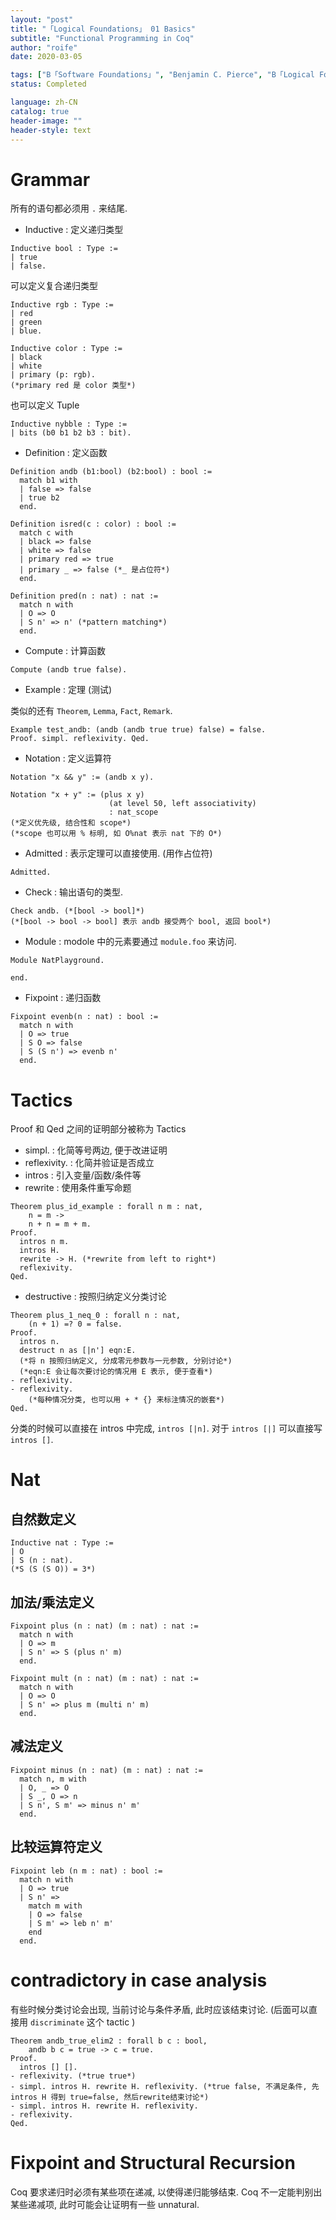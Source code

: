 ```yaml
---
layout: "post"
title: "「Logical Foundations」 01 Basics"
subtitle: "Functional Programming in Coq"
author: "roife"
date: 2020-03-05

tags: ["B「Software Foundations」", "Benjamin C. Pierce", "B「Logical Foundations」", "L「Coq」", "PL"]
status: Completed

language: zh-CN
catalog: true
header-image: ""
header-style: text
---
```


# Grammar

所有的语句都必须用 `.` 来结尾.

- Inductive
  : 定义递归类型

<!-- end list -->

``` coq
Inductive bool : Type :=
| true
| false.
```

可以定义复合递归类型

``` coq
Inductive rgb : Type :=
| red
| green
| blue.

Inductive color : Type :=
| black
| white
| primary (p: rgb).
(*primary red 是 color 类型*)
```

也可以定义 Tuple

``` coq
Inductive nybble : Type :=
| bits (b0 b1 b2 b3 : bit).
```

- Definition
  : 定义函数

<!-- end list -->

``` coq
Definition andb (b1:bool) (b2:bool) : bool :=
  match b1 with
  | false => false
  | true b2
  end.

Definition isred(c : color) : bool :=
  match c with
  | black => false
  | white => false
  | primary red => true
  | primary _ => false (*_ 是占位符*)
  end.

Definition pred(n : nat) : nat :=
  match n with
  | O => O
  | S n' => n' (*pattern matching*)
  end.
```

- Compute
  : 计算函数

<!-- end list -->

``` coq
Compute (andb true false).
```

- Example
  : 定理 (测试)

类似的还有 `Theorem`, `Lemma`, `Fact`, `Remark`.

``` coq
Example test_andb: (andb (andb true true) false) = false.
Proof. simpl. reflexivity. Qed.
```

- Notation
  : 定义运算符

<!-- end list -->

``` coq
Notation "x && y" := (andb x y).

Notation "x + y" := (plus x y)
                      (at level 50, left associativity)
                      : nat_scope
(*定义优先级, 结合性和 scope*)
(*scope 也可以用 % 标明, 如 O%nat 表示 nat 下的 O*)
```

- Admitted
  : 表示定理可以直接使用. (用作占位符)

<!-- end list -->

``` coq
Admitted.
```

- Check
  : 输出语句的类型.

<!-- end list -->

``` coq
Check andb. (*[bool -> bool]*)
(*[bool -> bool -> bool] 表示 andb 接受两个 bool, 返回 bool*)
```

- Module
  : modole 中的元素要通过 `module.foo` 来访问.

``` coq
Module NatPlayground.

end.
```

- Fixpoint
  : 递归函数

<!-- end list -->

``` coq
Fixpoint evenb(n : nat) : bool :=
  match n with
  | O => true
  | S O => false
  | S (S n') => evenb n'
  end.
```

# Tactics

Proof 和 Qed 之间的证明部分被称为 Tactics

- simpl.
  : 化简等号两边, 便于改进证明
- reflexivity.
  : 化简并验证是否成立
- intros
  : 引入变量/函数/条件等
- rewrite
  : 使用条件重写命题

<!-- end list -->

``` coq
Theorem plus_id_example : forall n m : nat,
    n = m ->
    n + n = m + m.
Proof.
  intros n m.
  intros H.
  rewrite -> H. (*rewrite from left to right*)
  reflexivity.
Qed.
```

- destructive
  : 按照归纳定义分类讨论

<!-- end list -->

``` coq
Theorem plus_1_neq_0 : forall n : nat,
    (n + 1) =? 0 = false.
Proof.
  intros n.
  destruct n as [|n'] eqn:E.
  (*将 n 按照归纳定义, 分成零元参数与一元参数, 分别讨论*)
  (*eqn:E 会让每次要讨论的情况用 E 表示, 便于查看*)
- reflexivity.
- reflexivity.
    (*每种情况分类, 也可以用 + * {} 来标注情况的嵌套*)
Qed.
```

分类的时候可以直接在 intros 中完成, `intros [|n]`. 对于 `intros [|]` 可以直接写 `intros []`.

# Nat

## 自然数定义

``` coq
Inductive nat : Type :=
| O
| S (n : nat).
(*S (S (S O)) = 3*)
```

## 加法/乘法定义

``` coq
Fixpoint plus (n : nat) (m : nat) : nat :=
  match n with
  | O => m
  | S n' => S (plus n' m)
  end.

Fixpoint mult (n : nat) (m : nat) : nat :=
  match n with
  | O => O
  | S n' => plus m (multi n' m)
  end.
```

## 减法定义

``` coq
Fixpoint minus (n : nat) (m : nat) : nat :=
  match n, m with
  | O, _ => O
  | S _, O => n
  | S n', S m' => minus n' m'
  end.
```

## 比较运算符定义

``` coq
Fixpoint leb (n m : nat) : bool :=
  match n with
  | O => true
  | S n' =>
    match m with
    | O => false
    | S m' => leb n' m'
    end
  end.
```

# contradictory in case analysis

有些时候分类讨论会出现, 当前讨论与条件矛盾, 此时应该结束讨论. (后面可以直接用 `discriminate` 这个 tactic )

``` coq
Theorem andb_true_elim2 : forall b c : bool,
    andb b c = true -> c = true.
Proof.
  intros [] [].
- reflexivity. (*true true*)
- simpl. intros H. rewrite H. reflexivity. (*true false, 不满足条件, 先intros H 得到 true=false, 然后rewrite结束讨论*)
- simpl. intros H. rewrite H. reflexivity.
- reflexivity.
Qed.
```

# Fixpoint and Structural Recursion

Coq 要求递归时必须有某些项在递减, 以使得递归能够结束. Coq 不一定能判别出某些递减项, 此时可能会让证明有一些 unnatural.
